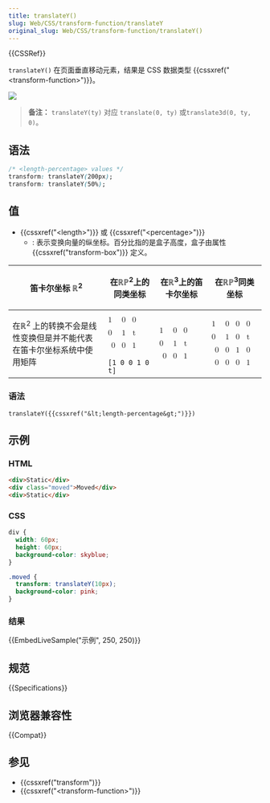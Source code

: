 ```yaml
---
title: translateY()
slug: Web/CSS/transform-function/translateY
original_slug: Web/CSS/transform-function/translateY()
---
```


{{CSSRef}}

`translateY()` 在页面垂直移动元素，结果是 CSS 数据类型 {{cssxref("&lt;transform-function&gt;")}}。

![](translatey.png)

> **备注：** `translateY(ty)` 对应 `translate(0, ty)` 或`translate3d(0, ty, 0)`。

## 语法

```css
/* <length-percentage> values */
transform: translateY(200px);
transform: translateY(50%);
```

## 值

- {{cssxref("&lt;length&gt;")}} 或 {{cssxref("&lt;percentage&gt;")}}
  - : 表示变换向量的纵坐标。百分比指的是盒子高度，盒子由属性 {{cssxref("transform-box")}} 定义。

<table class="standard-table">
  <thead>
    <tr>
      <th scope="col">笛卡尔坐标 ℝ<sup>2</sup></th>
      <th scope="col"><p>在ℝℙ<sup>2</sup>上的同类坐标</p></th>
      <th scope="col"><p>在ℝ<sup>3</sup>上的笛卡尔坐标</p></th>
      <th scope="col"><p>在ℝℙ<sup>3</sup>同类坐标</p></th>
    </tr>
  </thead>
  <tbody>
    <tr>
      <td colspan="1" rowspan="2">
        <p>
          在ℝ<sup>2 </sup
          >上的转换不会是线性变换但是并不能代表在笛卡尔坐标系统中使用矩阵
        </p>
      </td>
      <td>
        <math
          ><mfenced
            ><mtable
              ><mtr>1<mtd>0</mtd><mtd>0</mtd></mtr
              ><mtr>0<mtd>1</mtd><mtd>t</mtd></mtr
              ><mtr><mtd>0</mtd><mtd>0</mtd><mtd>1</mtd></mtr></mtable
            ></mfenced
          ></math
        >
      </td>
      <td colspan="1" rowspan="2">
        <math
          ><math
            ><mfenced
              ><mtable
                ><mtr>1<mtd>0</mtd><mtd>0</mtd></mtr
                ><mtr>0<mtd>1</mtd><mtd>t</mtd></mtr
                ><mtr><mtd>0</mtd><mtd>0</mtd><mtd>1</mtd></mtr></mtable
              ></mfenced
            ></math
          ></math
        >
      </td>
      <td colspan="1" rowspan="2">
        <math
          ><mfenced
            ><mtable
              ><mtr>1<mtd>0</mtd><mtd>0</mtd><mtd>0</mtd></mtr
              ><mtr>0<mtd>1</mtd><mtd>0</mtd><mtd>t</mtd></mtr
              ><mtr><mtd>0</mtd><mtd>0</mtd><mtd>1</mtd><mtd>0</mtd></mtr
              ><mtr
                ><mtd>0</mtd><mtd>0</mtd><mtd>0</mtd><mtd>1</mtd></mtr
              ></mtable
            ></mfenced
          ></math
        >
      </td>
    </tr>
    <tr>
      <td><code>[1 0 0 1 0 t]</code></td>
    </tr>
  </tbody>
</table>

### 语法

```
translateY({{cssxref("&lt;length-percentage&gt;")}})
```

## 示例

### HTML

```html
<div>Static</div>
<div class="moved">Moved</div>
<div>Static</div>
```

### CSS

```css
div {
  width: 60px;
  height: 60px;
  background-color: skyblue;
}

.moved {
  transform: translateY(10px);
  background-color: pink;
}
```

### 结果

{{EmbedLiveSample("示例", 250, 250)}}

## 规范

{{Specifications}}

## 浏览器兼容性

{{Compat}}

## 参见

- {{cssxref("transform")}}
- {{cssxref("&lt;transform-function&gt;")}}
